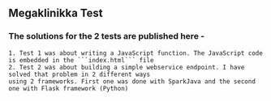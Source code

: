 ##  Megaklinikka Test

### The solutions for the 2 tests are published here -
    
    1. Test 1 was about writing a JavaScript function. The JavaScript code is embedded in the ```index.html``` file
    2. Test 2 was about building a simple webservice endpoint. I have solved that problem in 2 different ways 
    using 2 frameworks. First one was done with SparkJava and the second one with Flask framework (Python) 
    
